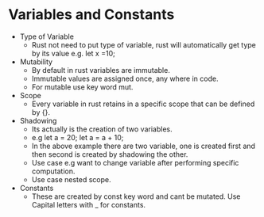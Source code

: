 # Variables and Constants
* Type of Variable
    * Rust not need to put type of variable, rust will automatically get type by its value e.g. let x =10;
* Mutability
    * By default in rust variables are immutable.
    * Immutable values are assigned once, any where in code.
    * For mutable use key word mut.
* Scope 
    * Every variable in rust retains in a specific scope that can be defined by {}.
* Shadowing
    * Its actually is the creation of two variables.
    * e.g let a = 20; let a = a + 10;
    * In the above example there are two variable, one is created first and then second is created by shadowing the other.
    * Use case e.g want to change variable after performing specific computation.
    * Use case nested scope.
* Constants
    * These are created by const key word and cant be mutated. Use Capital letters with _ for constants.